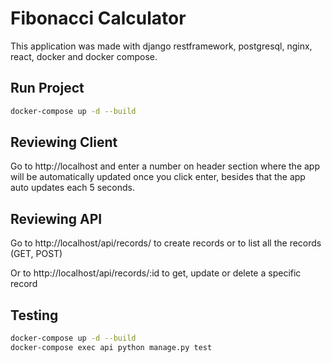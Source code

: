 # Fibonacci Calculator

This application was made with django restframework, postgresql, nginx, react, docker and docker compose.

## Run Project

```sh
docker-compose up -d --build
```

## Reviewing Client

Go to http://localhost and enter a number on header section where the app will be automatically updated once you click enter, besides that the app auto updates each 5 seconds.

## Reviewing API

Go to http://localhost/api/records/ to create records or to list all the records (GET, POST)

Or to http://localhost/api/records/:id to get, update or delete a specific record

## Testing

```sh
docker-compose up -d --build
docker-compose exec api python manage.py test
```
